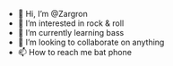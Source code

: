 - 👋 Hi, I’m @Zargron
- 👀 I’m interested in rock & roll
- 🌱 I’m currently learning bass
- 💞️ I’m looking to collaborate on anything
- 📫 How to reach me bat phone

<!---
Zargron/Zargron is a ✨ special ✨ repository because its `README.md` (this file) appears on your GitHub profile.
You can click the Preview link to take a look at your changes.
--->
